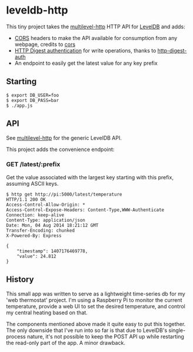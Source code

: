 # leveldb-http

This tiny project takes the [multilevel-http](https://www.npmjs.org/package/multilevel-http) HTTP API for [LevelDB](https://code.google.com/p/leveldb/) and adds:

* [CORS](https://en.wikipedia.org/wiki/Cross-origin_resource_sharing) headers to make the API available for consumption from any webpage, credits to [cors](https://www.npmjs.org/package/cors)
* [HTTP Digest authentication](https://www.npmjs.org/package/cors) for write operations, thanks to [http-digest-auth](https://www.npmjs.org/package/http-digest-auth)
* An endpoint to easily get the latest value for any key prefix

## Starting

    $ export DB_USER=foo
    $ export DB_PASS=bar
    $ ./app.js

## API

See [multilevel-http](https://github.com/juliangruber/multilevel-http#http-api) for the generic LevelDB API.

This project adds the convenience endpoint:

### GET /latest/:prefix

Get the value associated with the largest key starting with this prefix, assuming ASCII keys.

```
$ http get http://pi:5000/latest/temperature
HTTP/1.1 200 OK
Access-Control-Allow-Origin: *
Access-Control-Expose-Headers: Content-Type,WWW-Authenticate
Connection: keep-alive
Content-Type: application/json
Date: Mon, 04 Aug 2014 18:21:12 GMT
Transfer-Encoding: chunked
X-Powered-By: Express

{
    "timestamp": 1407176469778, 
    "value": 24.812
}
```

## History

This small app was written to serve as a lightweight time-series db for 
my 'web thermostat' project. I'm using a Raspberry Pi to monitor the
current temperature, provide a web UI to set the desired temperature, and
control my central heating based on that.

The components mentioned above made it quite easy to put this together.
The only downside that I've run into so far is that due to LevelDB's
single-process nature, it's not possible to keep the POST API up while
restarting the read-only part of the app. A minor drawback.
